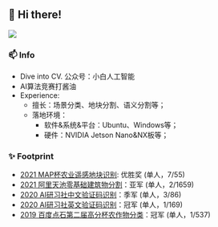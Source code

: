 ## 👋 Hi there!



[![](https://github-readme-stats.vercel.app/api?username=lsh1994&show_icons=true&theme=onedark)](https://github.com/anuraghazra/github-readme-stats)

### 📫 Info
* Dive into CV. 公众号：小白人工智能
* AI算法竞赛打酱油
* Experience:
  * 擅长：场景分类、地块分割、语义分割等；
  * 落地环境：
    * 软件&系统&平台：Ubuntu、Windows等；
    * 硬件：NVIDIA Jetson Nano&NX板等；


### ✨ Footprint
* [2021 MAP杯农业遥感地块识别](https://www.sohu.com/a/491428747_121123997): 优胜奖 (单人，7/55)
* [2021 阿里天池零基础建筑物分割](https://tianchi.aliyun.com/competition/entrance/531872/introduction)：亚军 (单人，2/1659)
* [2020 AI研习社中文验证码识别](https://god.yanxishe.com/71)：季军 (单人，3/86)
* [2020 AI研习社英文验证码识别](https://god.yanxishe.com/66)：冠军 (单人，1/169)
* [2019 百度点石第二届高分杯农作物分类](https://mp.weixin.qq.com/s/OjYpLxMD1q3eGBkK2aptQg)：冠军 (单人，1/537)

<!--
**lsh1994/lsh1994** is a ✨ _special_ ✨ repository because its `README.md` (this file) appears on your GitHub profile.

Here are some ideas to get you started:

- 🔭 I’m currently working on ...
- 🌱 I’m currently learning ...
- 👯 I’m looking to collaborate on ...
- 🤔 I’m looking for help with ...
- 💬 Ask me about ...
- 📫 How to reach me: ...
- 😄 Pronouns: ...
- ⚡ Fun fact: ...
-->
